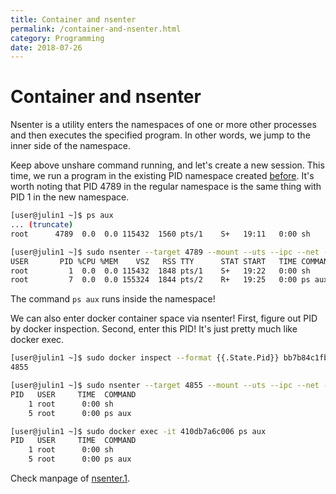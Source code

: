 ```yaml
---
title: Container and nsenter
permalink: /container-and-nsenter.html
category: Programming
date: 2018-07-26
---
```


# Container and nsenter

Nsenter is a utility enters the namespaces of one or more other processes and then executes the specified program. In other words, we jump to the inner side of the namespace.

Keep above unshare command running, and let's create a new session. This time, we run a program in the existing PID namespace created [before](container-and-unshare.html). It's worth noting that PID 4789 in the regular namespace is the same thing with PID 1 in the new namespace.

```bash
[user@julin1 ~]$ ps aux
... (truncate)
root      4789  0.0  0.0 115432  1560 pts/1    S+   19:11   0:00 sh

[user@julin1 ~]$ sudo nsenter --target 4789 --mount --uts --ipc --net --pid ps aux
USER       PID %CPU %MEM    VSZ   RSS TTY      STAT START   TIME COMMAND
root         1  0.0  0.0 115432  1848 pts/1    S+   19:22   0:00 sh
root         7  0.0  0.0 155324  1844 pts/2    R+   19:25   0:00 ps aux
```

The command `ps aux` runs inside the namespace!

We can also enter docker container space via nsenter! First, figure out PID by docker inspection. Second, enter this PID! It's just pretty much like docker exec.

```bash
[user@julin1 ~]$ sudo docker inspect --format {{.State.Pid}} bb7b84c1fb48
4855

[user@julin1 ~]$ sudo nsenter --target 4855 --mount --uts --ipc --net --pid ps aux
PID   USER     TIME  COMMAND
    1 root      0:00 sh
    5 root      0:00 ps aux

[user@julin1 ~]$ sudo docker exec -it 410db7a6c006 ps aux
PID   USER     TIME  COMMAND
    1 root      0:00 sh
    5 root      0:00 ps aux
```

Check manpage of [nsenter.1](https://man7.org/linux/man-pages/man1/nsenter.1.html).
